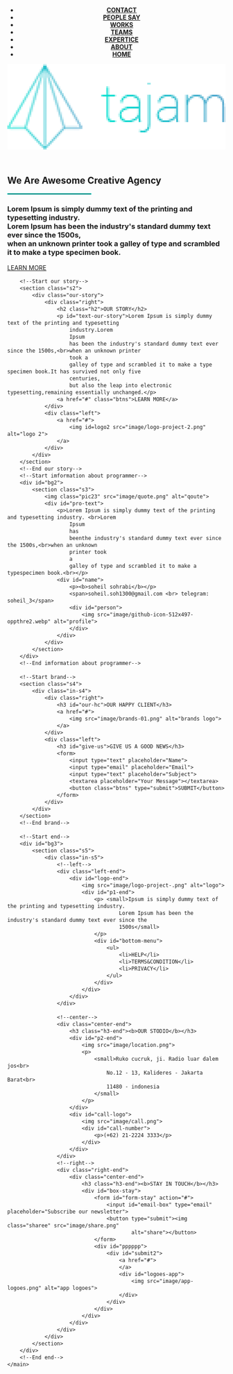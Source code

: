 <!DOCTYPE html>
<html>

<head>
    <link href="./0 424 .css" type="text/css" rel="stylesheet">
    <link href="./425 768 .css" type="text/css" rel="stylesheet">
    <link href="./768 2464px c.css" type="text/css" rel="stylesheet">
    <meta name="viewport" content="width=device-width, initial-scale=1.0">
    <title>sohrabi-tajam</title>
    <link rel="icon" type="image/png" href="./image/logo-project-.png">
</head>

<body>
    <main>
        <!--Start start-->
        <div class="bg">
            <section class="s1">
                <header>
                    <ul id="top-menu"><b>
                            <li><a href="#">CONTACT</a></li>
                            <li><a href="#">PEOPLE SAY</a></li>
                            <li><a href="#">WORKS</a></li>
                            <li><a href="#">TEAMS</a></li>
                            <li><a href="#">EXPERTICE</a></li>
                            <li><a href="#">ABOUT</a></li>
                            <li><a href="#">HOME</a></li>
                        </b></ul>
                    <a href="#" id="logo1">
                        <img src="image/logo-project-.png" alt="logo 1">
                    </a>
                </header>
                <div class="s1-t">
                    <h1 id="titr"><b>We Are Awesome Creative Agency</b></h1>
                    <hr style="width: 20vw; border:solid .1vw #00e0d0;">
                    <h3 id="matn-titr">Lorem Ipsum is simply dummy text of the printing and typesetting industry. <br>
                        Lorem Ipsum has been the industry's standard dummy text ever since the 1500s,<br>
                        when an unknown printer took a galley of type and scrambled it to make a type specimen book.
                    </h3>
                    <a href="#" class="more">
                        <p>LEARN MORE</p>
                    </a>
                </div>
            </section>
        </div>
        <!--End start-->

        <!--Start our story-->
        <section class="s2">
            <div class="our-story">
                <div class="right">
                    <h2 class="h2">OUR STORY</h2>
                    <p id="text-our-story">Lorem Ipsum is simply dummy text of the printing and typesetting
                        industry.Lorem
                        Ipsum
                        has been the industry's standard dummy text ever since the 1500s,<br>when an unknown printer
                        took a
                        galley of type and scrambled it to make a type specimen book.It has survived not only five
                        centuries,
                        but also the leap into electronic typesetting,remaining essentially unchanged.</p>
                    <a href="#" class="btns">LEARN MORE</a>
                </div>
                <div class="left">
                    <a href="#">
                        <img id=logo2 src="image/logo-project-2.png" alt="logo 2">
                    </a>
                </div>
            </div>
        </section>
        <!--End our story-->
        <!--Start imformation about programmer-->
        <div id="bg2">
            <section class="s3">
                <img class="pic23" src="image/quote.png" alt="qoute">
                <div id="pro-text">
                    <p>Lorem Ipsum is simply dummy text of the printing and typesetting industry. <br>Lorem
                        Ipsum
                        has
                        beenthe industry's standard dummy text ever since the 1500s,<br>when an unknown
                        printer took
                        a
                        galley of type and scrambled it to make a typespecimen book.<br></p>
                    <div id="name">
                        <p><b>soheil sohrabi</b></p>
                        <span>soheil.soh1300@gmail.com <br> telegram: soheil_3</span>
                        <div id="person">
                            <img src="image/github-icon-512x497-oppthre2.webp" alt="profile">
                        </div>
                    </div>
                </div>
            </section>
        </div>
        <!--End imformation about programmer-->

        <!--Start brand-->
        <section class="s4">
            <div class="in-s4">
                <div class="right">
                    <h3 id="our-hc">OUR HAPPY CLIENT</h3>
                    <a href="#">
                        <img src="image/brands-01.png" alt="brands logo">
                    </a>
                </div>
                <div class="left">
                    <h3 id="give-us">GIVE US A GOOD NEWS</h3>
                    <form>
                        <input type="text" placeholder="Name">
                        <input type="email" placeholder="Email">
                        <input type="text" placeholder="Subject">
                        <textarea placeholder="Your Message"></textarea>
                        <button class="btns" type="submit">SUBMIT</button>
                    </form>
                </div>
            </div>
        </section>
        <!--End brand-->

        <!--Start end-->
        <div id="bg3">
            <section class="s5">
                <div class="in-s5">
                    <!--left-->
                    <div class="left-end">
                        <div id="logo-end">
                            <img src="image/logo-project-.png" alt="logo">
                            <div id="p1-end">
                                <p> <small>Ipsum is simply dummy text of the printing and typesetting industry.
                                        Lorem Ipsum has been the industry's standard dummy text ever since the
                                        1500s</small>
                                </p>
                                <div id="bottom-menu">
                                    <ul>
                                        <li>HELP</li>
                                        <li>TERMS&CONDITION</li>
                                        <li>PRIVACY</li>
                                    </ul>
                                </div>
                            </div>
                        </div>
                    </div>

                    <!--center-->
                    <div class="center-end">
                        <h3 class="h3-end"><b>OUR STODIO</b></h3>
                        <div id="p2-end">
                            <img src="image/location.png">
                            <p>
                                <small>Ruko cucruk, ji. Radio luar dalem jos<br>
                                    No.12 - 13, Kalideres - Jakarta Barat<br>
                                    11480 - indonesia
                                </small>
                            </p>
                        </div>
                        <div id="call-logo">
                            <img src="image/call.png">
                            <div id="call-number">
                                <p>(+62) 21-2224 3333</p>
                            </div>
                        </div>
                    </div>
                    <!--right-->
                    <div class="right-end">
                        <div class="center-end">
                            <h3 class="h3-end"><b>STAY IN TOUCH</b></h3>
                            <div id="box-stay">
                                <form id="form-stay" action="#">
                                    <input id="email-box" type="email" placeholder="Subscribe our newsletter">
                                    <button type="submit"><img class="sharee" src="image/share.png"
                                            alt="share"></button>
                                </form>
                                <div id="pppppp">
                                    <div id="submit2">
                                        <a href="#">
                                        </a>
                                        <div id="logoes-app">
                                            <img src="image/app-logoes.png" alt="app logoes">
                                        </div>
                                    </div>
                                </div>
                            </div>
                        </div>
                    </div>
                </div>
            </section>
        </div>
        <!--End end-->
    </main>
</body>




</html>
